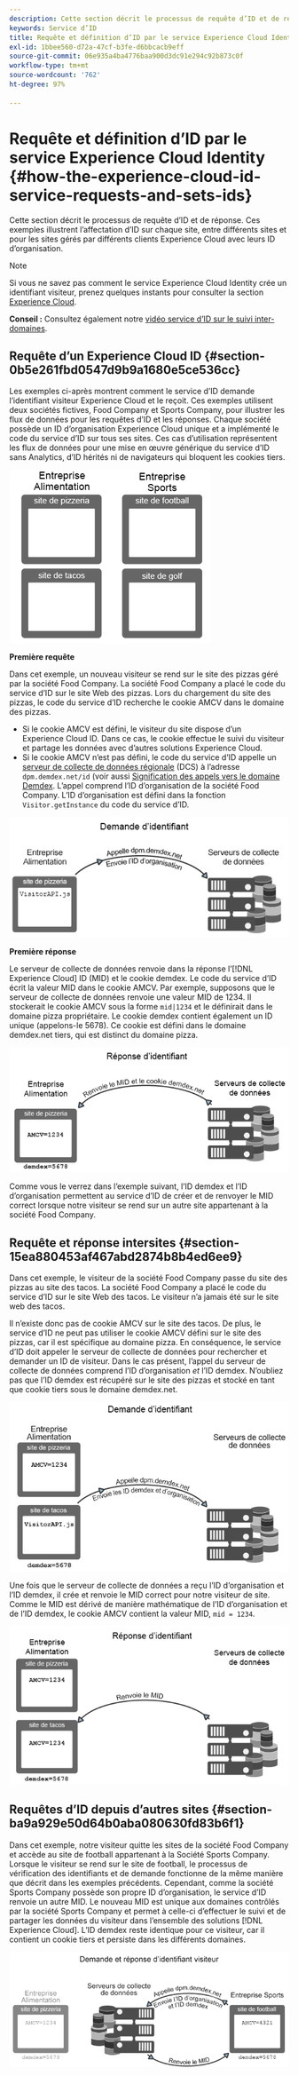 ```yaml
---
description: Cette section décrit le processus de requête d’ID et de réponse. Ces exemples illustrent l’affectation d’ID sur chaque site, entre différents sites et pour les sites gérés par différents clients Experience Cloud avec leurs ID d’organisation.
keywords: Service d’ID
title: Requête et définition d’ID par le service Experience Cloud Identity
exl-id: 1bbee560-d72a-47cf-b3fe-d6bbcacb9eff
source-git-commit: 06e935a4ba4776baa900d3dc91e294c92b873c0f
workflow-type: tm+mt
source-wordcount: '762'
ht-degree: 97%

---
```


# Requête et définition d’ID par le service Experience Cloud Identity {#how-the-experience-cloud-id-service-requests-and-sets-ids}

Cette section décrit le processus de requête d’ID et de réponse. Ces exemples illustrent l’affectation d’ID sur chaque site, entre différents sites et pour les sites gérés par différents clients Experience Cloud avec leurs ID d’organisation.

>[!NOTE]
>
>Si vous ne savez pas comment le service Experience Cloud Identity crée un identifiant visiteur, prenez quelques instants pour consulter la section [Experience Cloud](../introduction/cookies.md).

**Conseil :** Consultez également notre [vidéo service d’ID sur le suivi inter-domaines](https://helpx.adobe.com/fr/marketing-cloud-core/kb/MCID/CrossDomain.html).

## Requête d’un Experience Cloud ID {#section-0b5e261fbd0547d9b9a1680e5ce536cc}

Les exemples ci-après montrent comment le service d’ID demande l’identifiant visiteur Experience Cloud et le reçoit. Ces exemples utilisent deux sociétés fictives, Food Company et Sports Company, pour illustrer les flux de données pour les requêtes d’ID et les réponses. Chaque société possède un ID d’organisation Experience Cloud unique et a implémenté le code du service d’ID sur tous ses sites. Ces cas d’utilisation représentent les flux de données pour une mise en œuvre générique du service d’ID sans Analytics, d’ID hérités ni de navigateurs qui bloquent les cookies tiers.

![](assets/sample_sites.png)

**Première requête**

Dans cet exemple, un nouveau visiteur se rend sur le site des pizzas géré par la société Food Company. La société Food Company a placé le code du service d’ID sur le site Web des pizzas. Lors du chargement du site des pizzas, le code du service d’ID recherche le cookie AMCV dans le domaine des pizzas.

* Si le cookie AMCV est défini, le visiteur du site dispose d’un Experience Cloud ID. Dans ce cas, le cookie effectue le suivi du visiteur et partage les données avec d’autres solutions Experience Cloud.
* Si le cookie AMCV n’est pas défini, le code du service d’ID appelle un [serveur de collecte de données régionale](https://experienceleague.adobe.com/docs/analytics/technotes/rdc/regional-data-collection.html?lang=en) (DCS) à l’adresse `dpm.demdex.net/id` (voir aussi [Signification des appels vers le domaine Demdex](https://experienceleague.adobe.com/docs/audience-manager/user-guide/reference/demdex-calls.html?lang=en). L’appel comprend l’ID d’organisation de la société Food Company. L’ID d’organisation est défini dans la fonction `Visitor.getInstance` du code du service d’ID.

![](assets/request1.png)

**Première réponse**

Le serveur de collecte de données renvoie dans la réponse l’[!DNL Experience Cloud] ID (MID) et le cookie demdex. Le code du service d’ID écrit la valeur MID dans le cookie AMCV. Par exemple, supposons que le serveur de collecte de données renvoie une valeur MID de 1234. Il stockerait le cookie AMCV sous la forme `mid|1234` et le définirait dans le domaine pizza propriétaire. Le cookie demdex contient également un ID unique (appelons-le 5678). Ce cookie est défini dans le domaine demdex.net tiers, qui est distinct du domaine pizza.

![](assets/response1.png)

Comme vous le verrez dans l’exemple suivant, l’ID demdex et l’ID d’organisation permettent au service d’ID de créer et de renvoyer le MID correct lorsque notre visiteur se rend sur un autre site appartenant à la société Food Company.

## Requête et réponse intersites {#section-15ea880453af467abd2874b8b4ed6ee9}

Dans cet exemple, le visiteur de la société Food Company passe du site des pizzas au site des tacos. La société Food Company a placé le code du service d’ID sur le site Web des tacos. Le visiteur n’a jamais été sur le site web des tacos.

Il n’existe donc pas de cookie AMCV sur le site des tacos. De plus, le service d’ID ne peut pas utiliser le cookie AMCV défini sur le site des pizzas, car il est spécifique au domaine pizza. En conséquence, le service d’ID doit appeler le serveur de collecte de données pour rechercher et demander un ID de visiteur. Dans le cas présent, l’appel du serveur de collecte de données comprend l’ID d’organisation *et* l’ID demdex. N’oubliez pas que l’ID demdex est récupéré sur le site des pizzas et stocké en tant que cookie tiers sous le domaine demdex.net.

![](assets/request2.png)

Une fois que le serveur de collecte de données a reçu l’ID d’organisation et l’ID demdex, il crée et renvoie le MID correct pour notre visiteur de site. Comme le MID est dérivé de manière mathématique de l’ID d’organisation et de l’ID demdex, le cookie AMCV contient la valeur MID, `mid = 1234`.

![](assets/response2.png)

## Requêtes d’ID depuis d’autres sites {#section-ba9a929e50d64b0aba080630fd83b6f1}

Dans cet exemple, notre visiteur quitte les sites de la société Food Company et accède au site de football appartenant à la Société Sports Company. Lorsque le visiteur se rend sur le site de football, le processus de vérification des identifiants et de demande fonctionne de la même manière que décrit dans les exemples précédents. Cependant, comme la société Sports Company possède son propre ID d’organisation, le service d’ID renvoie un autre MID. Le nouveau MID est unique aux domaines contrôlés par la société Sports Company et permet à celle-ci d’effectuer le suivi et de partager les données du visiteur dans l’ensemble des solutions [!DNL Experience Cloud]. L’ID demdex reste identique pour ce visiteur, car il contient un cookie tiers et persiste dans les différents domaines.

![](assets/req_resp.png)
